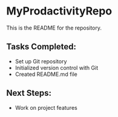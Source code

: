 
  # MyProdactivityRepo
  
  This is the README for the repository. 
  
  ## Tasks Completed:
  - Set up Git repository
  - Initialized version control with Git
  - Created README.md file
  
  ## Next Steps:
  - Work on project features
    